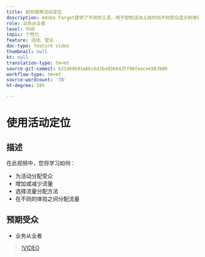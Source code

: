 ```yaml
---
title: 如何使用活动定位
description: Adobe Target提供了不同的工具，用于控制活动上线时向不同受众显示的体验。 了解如何通过使用受众和流量分配来控制谁可以看到什么。
role: 业务从业者
level: 中间
topic: 个性化
feature: 活动、受众
doc-type: feature video
thumbnail: null
kt: null
translation-type: tm+mt
source-git-commit: b21d69b01e6bc6d2ba93b6425f86feacee567b06
workflow-type: tm+mt
source-wordcount: '78'
ht-degree: 28%

---
```



# 使用活动定位

## 描述

在此视频中，您将学习如何：

* 为活动分配受众
* 增加或减少流量
* 选择流量分配方法
* 在不同的体验之间分配流量

## 预期受众

* 业务从业者

>[!VIDEO](https://video.tv.adobe.com/v/17385/?quality=12)